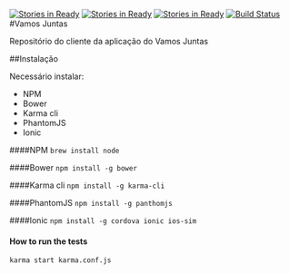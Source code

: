 [![Stories in Ready](https://badge.waffle.io/vamosJuntas/vamosJuntas.png?label=ready&title=Ready)](https://waffle.io/vamosJuntas/vamosJuntas)
[![Stories in Ready](https://badge.waffle.io/vamosjuntas/vamosjuntas.png?label=ready&title=Ready)](https://waffle.io/vamosjuntas/vamosjuntas)
[![Stories in Ready](https://badge.waffle.io/VamosJuntas/vamosjuntas.png?label=ready&title=Ready)](https://waffle.io/VamosJuntas/vamosjuntas)
[![Build Status](https://snap-ci.com/VamosJuntas/vamosjuntas/branch/master/build_image)](https://snap-ci.com/VamosJuntas/vamosjuntas/branch/master)
#Vamos Juntas

Repositório do cliente da aplicação do Vamos Juntas


##Instalação

Necessário instalar:

* NPM
* Bower
* Karma cli
* PhantomJS
* Ionic

####NPM
`brew install node`

####Bower
`npm install -g bower`

####Karma cli
`npm install -g karma-cli`

####PhantomJS
`npm install -g panthomjs`

####Ionic
`npm install -g cordova ionic ios-sim`

#### How to run the tests

`karma start karma.conf.js`
